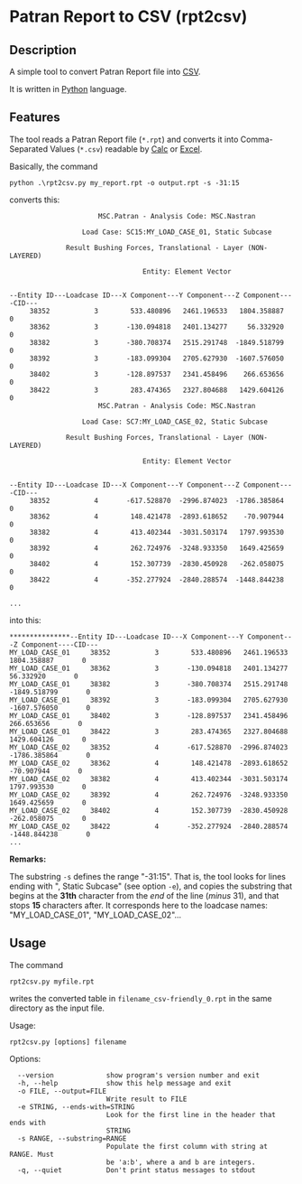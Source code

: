 # Patran Report to CSV (rpt2csv)

## Description

A simple tool to convert Patran Report file into [CSV](https://en.wikipedia.org/wiki/Comma-separated_values "Comma-Separated Values (CSV)").

It is written in [Python](https://www.python.org/ "www.python.org") language.


## Features

The tool reads a Patran Report file (`*.rpt`) and converts it into
Comma-Separated Values (`*.csv`) readable by
[Calc](https://en.wikipedia.org/wiki/LibreOffice_Calc "LibreOffice Calc") or
[Excel](https://en.wikipedia.org/wiki/Microsoft_Excel "Microsoft Excel").


Basically, the command

    python .\rpt2csv.py my_report.rpt -o output.rpt -s -31:15


converts this:
        
                          MSC.Patran - Analysis Code: MSC.Nastran 
     
                      Load Case: SC15:MY_LOAD_CASE_01, Static Subcase 
     
                  Result Bushing Forces, Translational - Layer (NON-LAYERED) 
     
                                     Entity: Element Vector
    
    
    --Entity ID---Loadcase ID---X Component---Y Component---Z Component----CID---
         38352           3        533.480896   2461.196533   1804.358887       0
         38362           3       -130.094818   2401.134277     56.332920       0
         38382           3       -380.708374   2515.291748  -1849.518799       0
         38392           3       -183.099304   2705.627930  -1607.576050       0
         38402           3       -128.897537   2341.458496    266.653656       0
         38422           3        283.474365   2327.804688   1429.604126       0
                          MSC.Patran - Analysis Code: MSC.Nastran 
    
                      Load Case: SC7:MY_LOAD_CASE_02, Static Subcase 
    
                  Result Bushing Forces, Translational - Layer (NON-LAYERED) 
    
                                     Entity: Element Vector
    
    
    --Entity ID---Loadcase ID---X Component---Y Component---Z Component----CID---
         38352           4       -617.528870  -2996.874023  -1786.385864       0
         38362           4        148.421478  -2893.618652    -70.907944       0
         38382           4        413.402344  -3031.503174   1797.993530       0
         38392           4        262.724976  -3248.933350   1649.425659       0
         38402           4        152.307739  -2830.450928   -262.058075       0
         38422           4       -352.277924  -2840.288574  -1448.844238       0
    
    ...


into this:

    ***************--Entity ID---Loadcase ID---X Component---Y Component---Z Component----CID---
    MY_LOAD_CASE_01     38352           3        533.480896   2461.196533   1804.358887       0
    MY_LOAD_CASE_01     38362           3       -130.094818   2401.134277     56.332920       0
    MY_LOAD_CASE_01     38382           3       -380.708374   2515.291748  -1849.518799       0
    MY_LOAD_CASE_01     38392           3       -183.099304   2705.627930  -1607.576050       0
    MY_LOAD_CASE_01     38402           3       -128.897537   2341.458496    266.653656       0
    MY_LOAD_CASE_01     38422           3        283.474365   2327.804688   1429.604126       0
    MY_LOAD_CASE_02     38352           4       -617.528870  -2996.874023  -1786.385864       0
    MY_LOAD_CASE_02     38362           4        148.421478  -2893.618652    -70.907944       0
    MY_LOAD_CASE_02     38382           4        413.402344  -3031.503174   1797.993530       0
    MY_LOAD_CASE_02     38392           4        262.724976  -3248.933350   1649.425659       0
    MY_LOAD_CASE_02     38402           4        152.307739  -2830.450928   -262.058075       0
    MY_LOAD_CASE_02     38422           4       -352.277924  -2840.288574  -1448.844238       0
    ...



__Remarks:__

The substring `-s` defines the range "-31:15". That is, the tool looks for lines ending with ", Static Subcase" (see option `-e`), and copies the substring that begins at the **31th** character from the *end* of the line (*minus* 31), and that stops **15** characters after. It corresponds here to the loadcase names: "MY\_LOAD\_CASE\_01", "MY\_LOAD\_CASE\_02"...


## Usage

The command

    rpt2csv.py myfile.rpt

writes the converted table in `filename_csv-friendly_0.rpt` in the same directory as the input file.


Usage:

    rpt2csv.py [options] filename

Options:

      --version             show program's version number and exit
      -h, --help            show this help message and exit
      -o FILE, --output=FILE
                            Write result to FILE
      -e STRING, --ends-with=STRING
                            Look for the first line in the header that ends with
                            STRING
      -s RANGE, --substring=RANGE
                            Populate the first column with string at RANGE. Must
                            be 'a:b', where a and b are integers.
      -q, --quiet           Don't print status messages to stdout

